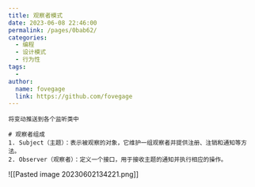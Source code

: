 ```yaml
---
title: 观察者模式
date: 2023-06-08 22:46:00
permalink: /pages/0bab62/
categories:
  - 编程
  - 设计模式
  - 行为性
tags:
  - 
author: 
  name: fovegage
  link: https://github.com/fovegage
---
```

```
将变动推送到各个监听类中

# 观察者组成
1. Subject（主题）：表示被观察的对象，它维护一组观察者并提供注册、注销和通知等方法。
2. Observer（观察者）：定义一个接口，用于接收主题的通知并执行相应的操作。
```
![[Pasted image 20230602134221.png]]